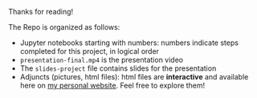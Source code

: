Thanks for reading!

The Repo is organized as follows:
- Jupyter notebooks starting with numbers: numbers indicate steps completed for this project, in logical order
- `presentation-final.mp4` is the presentation video
- The `slides-project` file contains slides for the presentation
- Adjuncts (pictures, html files): html files are **interactive** and available here on [my personal website](zixuanzzx01.github.io). Feel free to explore them!

